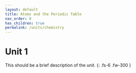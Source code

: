 ```yaml
---
layout: default
title: Atoms and the Periodic Table
nav_order: 8
has_children: true
permalink: /units/chemistry
---
```


# Unit 1
This should be a brief description of the unit.
{: .fs-6 .fw-300 }
